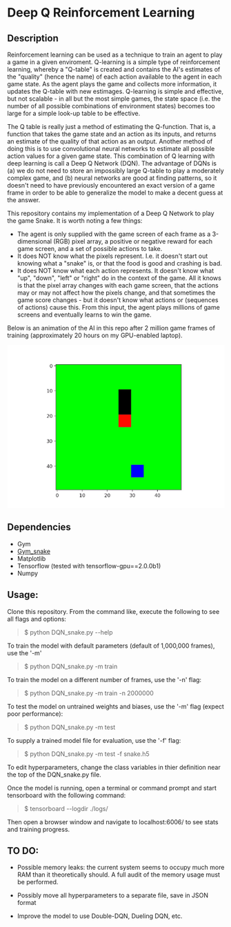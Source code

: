 # Deep Q Reinforcement Learning

## Description
Reinforcement learning can be used as a technique to train an agent to play a game in a given enviroment. Q-learning is a simple type of reinforcement learning, whereby a "Q-table" is created and contains the AI's estimates of the "quality" (hence the name) of each action available to the agent in each game state. As the agent plays the game and collects more information, it updates the Q-table with new estimages. Q-learning is simple and effective, but not scalable - in all but the most simple games, the state space (i.e. the number of all possible combinations of environment states) becomes too large for a simple look-up table to be effective. 

The Q table is really just a method of estimating the Q-function. That is, a function that takes the game state and an action as its inputs, and returns an estimate of the quality of that action as an output. Another method of doing this is to use convolutional neural networks to estimate all possible action values for a given game state. This combination of Q learning with deep learning is call a Deep Q Network (DQN). The advantage of DQNs is (a) we do not need to store an impossibly large Q-table to play a moderately complex game, and (b) neural networks are good at finding patterns, so it doesn't need to have previously encountered an exact version of a game frame in order to be able to generalize the model to make a decent guess at the answer.

This repository contains my implementation of a Deep Q Network to play the game Snake. It is worth noting a few things:
- The agent is only supplied with the game screen of each frame as a 3-dimensional (RGB) pixel array, a positive or negative reward for each game screen, and a set of possible actions to take. 
- It does NOT know what the pixels represent. I.e. it doesn't start out knowing what a "snake" is, or that the food is good and crashing is bad. 
- It does NOT know what each action represents. It doesn't know what "up", "down", "left" or "right" do in the context of the game. 
All it knows is that the pixel array changes with each game screen, that the actions may or may not affect how the pixels change, and that sometimes the game score changes - but it doesn't know what actions or (sequences of actions) cause this. From this input, the agent plays millions of game screens and eventually learns to win the game. 

Below is an animation of the AI in this repo after 2 million game frames of training (approximately 20 hours on my GPU-enabled laptop).

![](snake_trained.gif)


## Dependencies
- Gym
- [Gym_snake](https://github.com/grantsrb/Gym-Snake)
- Matplotlib
- Tensorflow (tested with tensorflow-gpu==2.0.0b1)
- Numpy

## Usage:
Clone this repository. From the command like, execute the following to see all flags and options:

> $ python DQN_snake.py --help

To train the model with default parameters (default of 1,000,000 frames), use the '-m'

> $ python DQN_snake.py -m train

To train the model on a different number of frames, use the '-n' flag:

> $ python DQN_snake.py -m train -n 2000000

To test the model on untrained weights and biases, use the '-m' flag (expect poor performance):

> $ python DQN_snake.py -m test

To supply a trained model file for evaluation, use the '-f' flag:

> $ python DQN_snake.py -m test -f snake.h5

To edit hyperparameters, change the class variables in thier definition near the top of the DQN_snake.py file.

Once the model is running, open a terminal or command prompt and start tensorboard with the following command:

> $ tensorboard --logdir ./logs/

Then open a browser window and navigate to localhost:6006/ to see stats and training progress.

## TO DO:

- Possible memory leaks: the current system seems to occupy much more RAM than it theoretically should. A full audit of the memory usage must be performed.

- Possibly move all hyperparameters to a separate file, save in JSON format

- Improve the model to use Double-DQN, Dueling DQN, etc.
 
